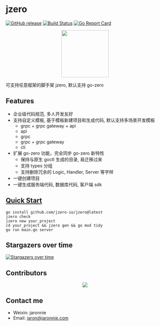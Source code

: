 # jzero

[![GitHub release](https://img.shields.io/github/release/jzero-io/jzero.svg?style=flat-square)](https://github.com/jzero-io/jzero/releases/latest)
[![Build Status](https://img.shields.io/github/actions/workflow/status/jzero-io/jzero/ci.yaml?branch=main&label=jzero-ci&logo=github&style=flat-square)](https://github.com/jzero-io/jzero/actions?query=workflow%3Ajzero-ci)
[![Go Report Card](https://goreportcard.com/badge/github.com/jzero-io/jzero?style=flat-square)](https://goreportcard.com/report/github.com/jzero-io/jzero)

<p align="center">
<img align="center" width="150px" src="https://oss.jaronnie.com/jzero.jpg">
</p>

可支持任意框架的脚手架 jzero, 默认支持 go-zero

## Features

* 企业级代码规范, 多人开发友好
* 支持自定义模板, 基于模板新建项目和生成代码, 默认支持多场景开发模板
  * grpc + grpc gateway + api
  * api
  * grpc
  * grpc + grpc gateway
  * cli
* 扩展 go-zero 功能，完全同步 go-zero 新特性
  * 保持与原生 goctl 生成的目录, 易迁移过来
  * 支持 types 分组
  * 支持删除冗余的 Logic, Handler, Server 等字样
* 一键创建项目
* 一键生成服务端代码, 数据库代码, 客户端 sdk

## [Quick Start](https://jzero.jaronnie.com/#快速开始)

```shell
go install github.com/jzero-io/jzero@latest
jzero check
jzero new your_project
cd your_project && jzero gen && go mod tidy
go run main.go server
```


## Stargazers over time

[![Stargazers over time](https://starchart.cc/jzero-io/jzero.svg)](https://starchart.cc/jzero-io/jzero)

## Contributors
<div align="center">
  <a href="https://github.com/jzero-io/jzero/graphs/contributors">
    <img src="https://contrib.rocks/image?repo=jzero-io/jzero" />
  </a>
</div>

## Contact me

* Weixin: jaronnie
* Email: jaron@jaronnie.com
